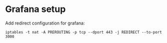 # Grafana setup

Add redirect configuration for grafana:

```
iptables -t nat -A PREROUTING -p tcp --dport 443 -j REDIRECT --to-port 3000
```
